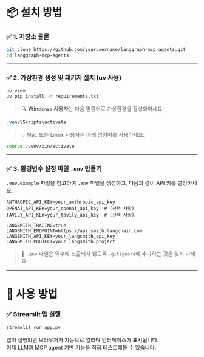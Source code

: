# 📦 설치 방법

### ✅ 1. 저장소 클론

```bash
git clone https://github.com/yourusername/langgraph-mcp-agents.git
cd langgraph-mcp-agents
```

---

### ✅ 2. 가상환경 생성 및 패키지 설치 (uv 사용)

```bash
uv venv
uv pip install -r requirements.txt
```

> 🔍 **Windows 사용자**는 다음 명령어로 가상환경을 활성화하세요:

```powershell
.venv\Scripts\activate
```

> 💡 Mac 또는 Linux 사용자는 아래 명령어를 사용하세요:

```bash
source .venv/bin/activate
```

---

### ✅ 3. 환경변수 설정 파일 `.env` 만들기

`.env.example` 파일을 참고하여 `.env` 파일을 생성하고, 다음과 같이 API 키를 설정하세요:

```
ANTHROPIC_API_KEY=your_anthropic_api_key
OPENAI_API_KEY=your_openai_api_key  # (선택 사항)
TAVILY_API_KEY=your_tavily_api_key  # (선택 사항)

LANGSMITH_TRACING=true
LANGSMITH_ENDPOINT=https://api.smith.langchain.com
LANGSMITH_API_KEY=your_langsmith_api_key
LANGSMITH_PROJECT=your_langsmith_project
```

> 🔐 `.env` 파일은 외부에 노출되지 않도록 `.gitignore`에 추가하는 것을 잊지 마세요.

---

# 🚀 사용 방법

### ✅ Streamlit 앱 실행

```bash
streamlit run app.py
```

앱이 실행되면 브라우저가 자동으로 열리며 인터페이스가 표시됩니다.  
이제 LLM과 MCP agent 기반 기능을 직접 테스트해볼 수 있습니다.
